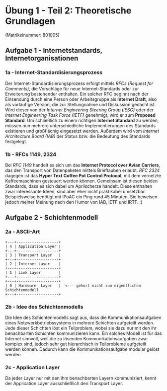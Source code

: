 # Übung 1 - Teil 2: Theoretische Grundlagen
(Matrikelnummer: 801005)

## Aufgabe 1 - Internetstandards, Internetorganisationen

### 1a - Internet-Standardisierungsprozess

Der Internet-Standardisierungsprozess erfolgt mittels *RFCs (Request for Comments)*, die Vorschläge für neue Internet-Standards oder zur Erweiterung bestehender enthalten. Ein solcher RFC beginnt nach der Einsendung durch eine Person oder Arbeitsgruppe als **Internet Draft**, also als vorläufige Version, die zur Stellungnahme und Diskussion gedacht ist. Wird dieser von der *Internet Engineering Steering Group (IESG)* oder der *Internet Engineering Task Force (IETF)* genehmigt, wird er zum **Proposed Standard**. Um schließlich zu einem richtigen **Internet Standard** zu werden, müssen nun mehrere unterschiedliche Implementierungen des Standards existieren und großflächig eingesetzt werden. Außerdem wird vom *Internet Architecture Board (IAB)* der Status bzw. die Bedeutung des Standards festgelegt.

### 1b - RFCs 1149, 2324

Bei *RFC 1149* handelt es sich um das **Internet Protocol over Avian Carriers**, das den Transport von Datenpaketen mittels Brieftauben erlaubt. *RFC 2324* dagegen ist das **Hyper Text Coffee Pot Control Protocol**, mit dem vernetzte Kaffeemaschinen gesteuert werden können. Gemeinsam ist diesen beiden Standards, dass es sich dabei um Aprilscherze handelt. Diese enthalten zwar interessante Ideen, sind aber eher nicht praktikabel umsetzbar. Beispielsweise benötigt mit IPoAC ein Ping rund 45 Minuten. Sie beweisen jedoch meiner Meinung nach den Humor von IAB, IETF und IRTF. ;)

## Aufgabe 2 - Schichtenmodell

### 2a - ASCII-Art

```
+---+-------------------+
| 4 | Application Layer |
+---+-------------------+
| 3 | Transport Layer   |
+---+-------------------+
| 2 | Internet Layer    |
+---+-------------------+
| 1 | Link Layer        |
+---+-------------------+
+---+-------------------+
| 0 | Hardware  Layer   |  <--- gehört nicht zum eigentlichen Schichtenmodell
+---+-------------------+
```

### 2b - Idee des Schichtenmodells

Die Idee des Schichtenmodells sagt aus, dass die Kommunikationsaufgaben eines Netzwerkbetriebssystems in mehrere Schichten aufgeteilt werden. Jede dieser Schichten löst ein Teilproblem, wobei sie dazu nur mit den ihr benachbarten Schichten kommunizieren kann. Ein solches Modell ist für das Internet sinnvoll, weil die zu lösenden Kommunikationsaufgaben zwar komplex sind, jedoch sehr gut hierarchisch in Teilprobleme aufgeteilt werden können. Dadurch kann die Kommunikationsaufgabe modular gelöst werden.

### 2c - Application Layer

Da jeder Layer nur mit den ihm benachbarten Layern kommuniziert, kennt der Application Layer ausschließlich den Transport Layer.